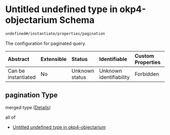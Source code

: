 # Untitled undefined type in okp4-objectarium Schema

```txt
undefined#/instantiate/properties/pagination
```

The configuration for paginated query.

| Abstract            | Extensible | Status         | Identifiable            | Custom Properties | Additional Properties | Access Restrictions | Defined In                                                                     |
| :------------------ | :--------- | :------------- | :---------------------- | :---------------- | :-------------------- | :------------------ | :----------------------------------------------------------------------------- |
| Can be instantiated | No         | Unknown status | Unknown identifiability | Forbidden         | Allowed               | none                | [okp4-objectarium.json\*](schema/okp4-objectarium.json "open original schema") |

## pagination Type

merged type ([Details](okp4-objectarium-instantiatemsg-properties-pagination.md))

all of

* [Untitled undefined type in okp4-objectarium](okp4-objectarium-instantiatemsg-properties-pagination-allof-0.md "check type definition")
